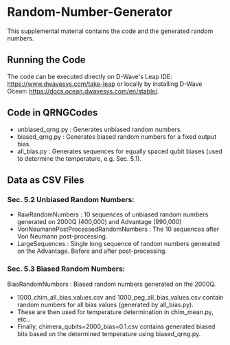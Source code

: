 # Random-Number-Generator
This supplemental material contains the code and the generated random numbers.

## Running the Code
The code can be executed directly on D-Wave's Leap IDE: https://www.dwavesys.com/take-leap or locally by installing D-Wave Ocean: https://docs.ocean.dwavesys.com/en/stable/.

## Code in QRNGCodes
* unbiased_qrng.py : Generates unbiased random numbers.
* biased_qrng.py : Generates biased random numbers for a fixed output bias.
* all_bias.py : Generates sequences for equally spaced qubit biases (used to determine the temperature, e.g. Sec. 5.1).  

## Data as CSV Files
### Sec. 5.2 Unbiased Random Numbers:
* RawRandomNumbers : 10 sequences of unbiased random numbers generated on 2000Q (400,000) and Advantage (990,000)
* VonNeumannPostProcessedRandomNumbers : The 10 sequences after Von Neumann post-processing.
* LargeSequences : Single long sequence of random numbers generated on the Advantage. Before and after post-processing.  
### Sec. 5.3 Biased Random Numbers:
BiasRandomNumbers : Biased random numbers generated on the 2000Q. 
* 1000_chim_all_bias_values.csv and 1000_peg_all_bias_values.csv contain random numbers for all bias values (generated by all_bias.py). 
* These are then used for temperature determination in chim_mean.py, etc..
* Finally, chimera_qubits=2000_bias=0.1.csv contains generated biased bits based on the determined temperature using biased_qrng.py.

